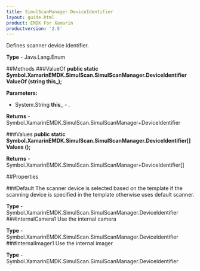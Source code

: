 ```yaml
---
title: SimulScanManager.DeviceIdentifier
layout: guide.html 
product: EMDK For Xamarin 
productversion: '2.5' 
---
```

Defines scanner device identifier.

**Type** - Java.Lang.Enum

##Methods
###ValueOf
**public static Symbol.XamarinEMDK.SimulScan.SimulScanManager.DeviceIdentifier ValueOf (string this_);**



**Parameters:** 

* System.String **this_** - .

**Returns** - Symbol.XamarinEMDK.SimulScan.SimulScanManager+DeviceIdentifier

###Values
**public static Symbol.XamarinEMDK.SimulScan.SimulScanManager.DeviceIdentifier[] Values ();**




**Returns** - Symbol.XamarinEMDK.SimulScan.SimulScanManager+DeviceIdentifier[]

##Properties

###Default
The scanner device is selected based on the template if the scanning device is specified in the template otherwise uses default scanner.

**Type** - Symbol.XamarinEMDK.SimulScan.SimulScanManager.DeviceIdentifier
###InternalCamera1
Use the internal camera

**Type** - Symbol.XamarinEMDK.SimulScan.SimulScanManager.DeviceIdentifier
###InternalImager1
Use the internal imager

**Type** - Symbol.XamarinEMDK.SimulScan.SimulScanManager.DeviceIdentifier


